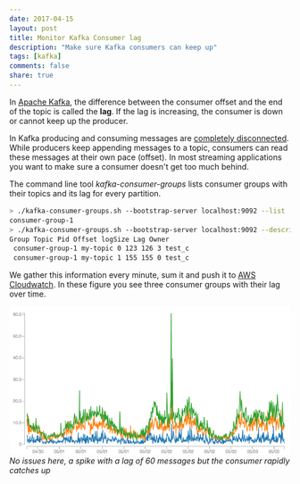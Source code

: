 ```yaml
---
date: 2017-04-15 
layout: post
title: Monitor Kafka Consumer lag
description: "Make sure Kafka consumers can keep up"
tags: [kafka]
comments: false
share: true
---
```


In [Apache Kafka](https://kafka.apache.org/), the difference between the consumer offset and the end of the topic is called the **lag**. If the lag is increasing, the consumer is down or cannot keep up the producer.

In Kafka producing and consuming messages are [completely disconnected](https://kafka.apache.org/documentation/#intro_topics). While producers keep appending messages to a topic, consumers can read these messages at their own pace (offset). In most streaming applications you want to make sure a consumer doesn't get too much behind.

The command line tool _kafka-consumer-groups_ lists consumer groups with their topics and its lag for every partition.

```bash    
> ./kafka-consumer-groups.sh --bootstrap-server localhost:9092 --list
consumer-group-1
> ./kafka-consumer-groups.sh --bootstrap-server localhost:9092 --describe --group consumer-group-1
Group Topic Pid Offset logSize Lag Owner
 consumer-group-1 my-topic 0 123 126 3 test_c
 consumer-group-1 my-topic 1 155 155 0 test_c
```


We gather this information every minute, sum it and push it to [AWS Cloudwatch](https://aws.amazon.com/cloudwatch/). In these figure you see three consumer groups with their lag over time.

![kafka-lag](/assets/images/kafka-lag.png) 
*No issues here, a spike with a lag of 60 messages but the consumer rapidly catches up*
